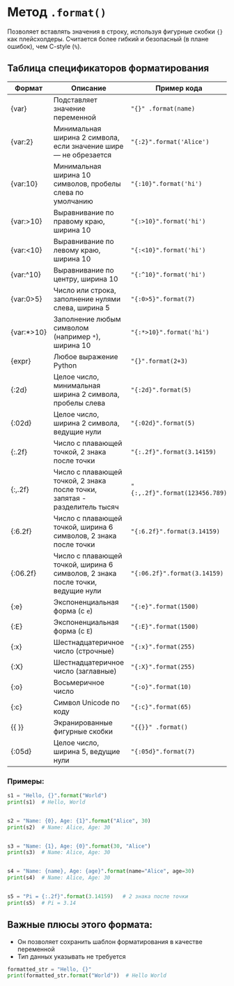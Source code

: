 # Метод `.format()`

Позволяет вставлять значения в строку, используя фигурные скобки `{}` как плейсхолдеры.
Считается более гибкий и безопасный (в плане ошибок), чем C-style (`%`).


## Таблица спецификаторов форматирования


| Формат     | Описание                                                                       | Пример кода                    | Результат    |
|------------|--------------------------------------------------------------------------------|--------------------------------|--------------|
| {var}      | Подставляет значение переменной                                                | `"{}" .format(name)`           | Alice        |
| {var:2}    | Минимальная ширина 2 символа, если значение шире — не обрезается               | `"{:2}".format('Alice')`       | 'Alice'      |
| {var:10}   | Минимальная ширина 10 символов, пробелы слева по умолчанию                     | `"{:10}".format('hi')`         | 'hi        ' |
| {var:>10}  | Выравнивание по правому краю, ширина 10                                        | `"{:>10}".format('hi')`        | '        hi' |
| {var:<10}  | Выравнивание по левому краю, ширина 10                                         | `"{:<10}".format('hi')`        | 'hi        ' |
| {var:^10}  | Выравнивание по центру, ширина 10                                              | `"{:^10}".format('hi')`        | '    hi    ' |
| {var:0>5}  | Число или строка, заполнение нулями слева, ширина 5                            | `"{:0>5}".format(7)`           | '00007'      |
| {var:*>10} | Заполнение любым символом (например `*`), ширина 10                            | `"{:*>10}".format('hi')`       | '********hi' |
| {expr}     | Любое выражение Python                                                         | `"{}".format(2+3)`             | 5            |
| {:2d}      | Целое число, минимальная ширина 2 символа, пробелы слева                       | `"{:2d}".format(5)`            | ' 5'         |
| {:02d}     | Целое число, ширина 2 символа, ведущие нули                                    | `"{:02d}".format(5)`           | '05'         |
| {:.2f}     | Число с плавающей точкой, 2 знака после точки                                  | `"{:.2f}".format(3.14159)`     | '3.14'       |
| {:,.2f}    | Число с плавающей точкой, 2 знака после точки, запятая - разделитель тысяч     | `"{:,.2f}".format(123456.789)` | '123,456.79' |
| {:6.2f}    | Число с плавающей точкой, ширина 6 символов, 2 знака после точки               | `"{:6.2f}".format(3.14159)`    | '  3.14'     |
| {:06.2f}   | Число с плавающей точкой, ширина 6 символов, 2 знака после точки, ведущие нули | `"{:06.2f}".format(3.14159)`   | '003.14'     |
| {:e}       | Экспоненциальная форма (с `e`)                                                 | `"{:e}".format(1500)`          | 1.500000e+03 |
| {:E}       | Экспоненциальная форма (с `E`)                                                 | `"{:E}".format(1500)`          | 1.500000E+03 |
| {:x}       | Шестнадцатеричное число (строчные)                                             | `"{:x}".format(255)`           | ff           |
| {:X}       | Шестнадцатеричное число (заглавные)                                            | `"{:X}".format(255)`           | FF           |
| {:o}       | Восьмеричное число                                                             | `"{:o}".format(10)`            | 12           |
| {:c}       | Символ Unicode по коду                                                         | `"{:c}".format(65)`            | A            |
| {{ }}      | Экранированные фигурные скобки                                                 | `"{{}}" .format()`             | {}           |
| {:05d}     | Целое число, ширина 5, ведущие нули                                            | `"{:05d}".format(7)`           | 00007        |


### Примеры:

```python
s1 = "Hello, {}".format("World")
print(s1)  # Hello, World


s2 = "Name: {0}, Age: {1}".format("Alice", 30)
print(s2)  # Name: Alice, Age: 30


s3 = "Name: {1}, Age: {0}".format(30, "Alice")
print(s3)  # Name: Alice, Age: 30


s4 = "Name: {name}, Age: {age}".format(name="Alice", age=30)
print(s4)  # Name: Alice, Age: 30


s5 = "Pi = {:.2f}".format(3.14159)   # 2 знака после точки
print(s5)  # Pi = 3.14
```

## Важные плюсы этого формата:

- Он позволяет сохранить шаблон форматирования в качестве переменной
- Тип данных указывать не требуется

```python
formatted_str = "Hello, {}"
print(formatted_str.format("World"))  # Hello World
```

